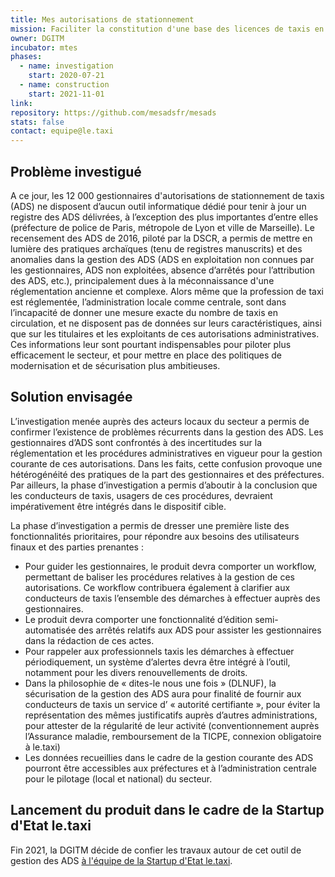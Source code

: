 ```yaml
---
title: Mes autorisations de stationnement 
mission: Faciliter la constitution d'une base des licences de taxis en France
owner: DGITM
incubator: mtes
phases:
  - name: investigation
    start: 2020-07-21
  - name: construction
    start: 2021-11-01
link: 
repository: https://github.com/mesadsfr/mesads
stats: false
contact: equipe@le.taxi
---
```


## Problème investigué

A ce jour, les 12 000 gestionnaires d'autorisations de stationnement de taxis (ADS) ne disposent d’aucun outil informatique dédié pour tenir à jour un registre des ADS délivrées, à l’exception des plus importantes d’entre elles (préfecture de police de Paris, métropole de Lyon et ville de Marseille). Le recensement des ADS de 2016, piloté par la DSCR, a permis de mettre en lumière des pratiques archaïques (tenu de registres manuscrits) et des anomalies dans la gestion des ADS (ADS en exploitation non connues par les gestionnaires, ADS non exploitées, absence d’arrêtés pour l’attribution des ADS, etc.), principalement dues à la méconnaissance d'une réglementation ancienne et complexe. 
Alors même que la profession de taxi est réglementée, l’administration locale comme centrale, sont dans l’incapacité de donner une mesure exacte du nombre de taxis en circulation, et ne disposent pas de données sur leurs caractéristiques, ainsi que sur les titulaires et les exploitants de ces autorisations administratives. Ces informations leur sont pourtant indispensables pour piloter plus efficacement le secteur, et pour mettre en place des politiques de modernisation et de sécurisation plus ambitieuses.


## Solution envisagée

L’investigation menée auprès des acteurs locaux du secteur a permis de confirmer l’existence de problèmes récurrents dans la gestion des ADS. Les gestionnaires d’ADS sont confrontés à des incertitudes sur la réglementation et les procédures administratives en vigueur pour la gestion courante de ces autorisations. Dans les faits, cette confusion provoque une hétérogénéité des pratiques de la part des gestionnaires et des préfectures. Par ailleurs, la phase d’investigation a permis d’aboutir à la conclusion que les conducteurs de taxis, usagers de ces procédures, devraient impérativement être intégrés dans le dispositif cible.  

La phase d’investigation a permis de dresser une première liste des fonctionnalités prioritaires, pour répondre aux besoins des utilisateurs finaux et des parties prenantes :  

- Pour guider les gestionnaires, le produit devra comporter un workflow, permettant de baliser les procédures relatives à la gestion de ces autorisations. Ce workflow contribuera également à clarifier aux conducteurs de taxis l’ensemble des démarches à effectuer auprès des gestionnaires. 
- Le produit devra comporter une fonctionnalité d’édition semi-automatisée des arrêtés relatifs aux ADS pour assister les gestionnaires dans la rédaction de ces actes. 
- Pour rappeler aux professionnels taxis les démarches à effectuer périodiquement, un système d’alertes devra être intégré à l’outil, notamment pour les divers renouvellements de droits. 
- Dans la philosophie de « dites-le nous une fois » (DLNUF), la sécurisation de la gestion des ADS aura pour finalité de fournir aux conducteurs de taxis un service d’ « autorité certifiante », pour éviter la représentation des mêmes justificatifs auprès d’autres administrations, pour attester de la régularité de leur activité (conventionnement auprès l’Assurance maladie, remboursement de la TICPE, connexion obligatoire à le.taxi) 
- Les données recueillies dans le cadre de la gestion courante des ADS pourront être accessibles aux préfectures et à l’administration centrale pour le pilotage (local et national) du secteur.

## Lancement du produit dans le cadre de la Startup d'Etat le.taxi

Fin 2021, la DGITM décide de confier les travaux autour de cet outil de gestion des ADS [à l'équipe de la Startup d'Etat le.taxi](https://beta.gouv.fr/startups/le-taxi.html). 
